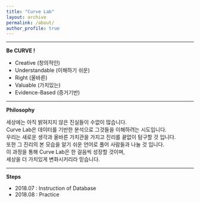 ```yaml
---
title: "Curve Lab"
layout: archive
permalink: /about/
author_profile: true
---
```

  
---  
  
**Be CURVE !**  
  
- Creative (창의적인)  
- Understandable (이해하기 쉬운)  
- Right (올바른)  
- Valuable (가치있는)  
- Evidence-Based (증거기반)  
  
---  
  
**Philosophy**  
  
세상에는 아직 밝혀지지 않은 진실들이 수없이 많습니다.   
Curve Lab은 데이터를 기반한 분석으로 그것들을 이해하려는 시도입니다.    
우리는 새로운 생각과 올바른 가치관을 가지고 진리를 끝없이 탐구할 것 입니다.  
또한 그 진리의 본 모습을 알기 쉬운 언어로 풀어 사람들과 나눌 것 입니다.  
이 과정을 통해 Curve Lab은 한 걸음씩 성장할 것이며,  
세상을 더 가치있게 변화시키리라 믿습니다.   
 
---  
 
**Steps**
 
- 2018.07 : Instruction of Database
- 2018.08 : Practice
